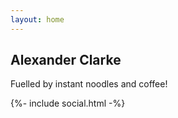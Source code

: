 ```yaml
---
layout: home
---
```



<div class="row header-wrapper justify-content-center">
  <div class="main jumbotron col-md-8 col-12">
    <div class="text-center">
      <h2>Alexander Clarke</h2>
      <p>
          Fuelled by instant noodles and coffee!
      </p>
    </div>
    {%- include social.html -%}
  </div>
</div>
